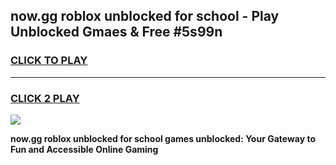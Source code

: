 
## now.gg roblox unblocked for school - Play Unblocked Gmaes & Free #5s99n
<h3>
<a href="https://news.freeplayer.one?title=now.gg_roblox_unblocked_for_school&ref=26F">CLICK TO PLAY</a></h3>
<hr>

<h3>
<a href="https://news.freeplayer.one?title=now.gg_roblox_unblocked_for_school&ref=26F">CLICK 2 PLAY</a>
  
</h3>

<a href="https://news.freeplayer.one?title=now.gg_roblox_unblocked_for_school&ref=26F/"><img src="https://clearcache.store/games.png"></a>


**now.gg roblox unblocked for school games unblocked: Your Gateway to Fun and Accessible Online Gaming**
